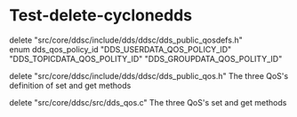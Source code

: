 # Test-delete-cyclonedds

delete "src/core/ddsc/include/dds/ddsc/dds_public_qosdefs.h"  
    enum dds_qos_policy_id   "DDS_USERDATA_QOS_POLICY_ID" "DDS_TOPICDATA_QOS_POLITY_ID" "DDS_GROUPDATA_QOS_POLITY_ID" 

delete "src/core/ddsc/include/dds/ddsc/dds_public_qos.h" 
    The three QoS's definition of set and get methods
    
delete "src/core/ddsc/src/dds_qos.c" 
    The three QoS's set and get methods
    


